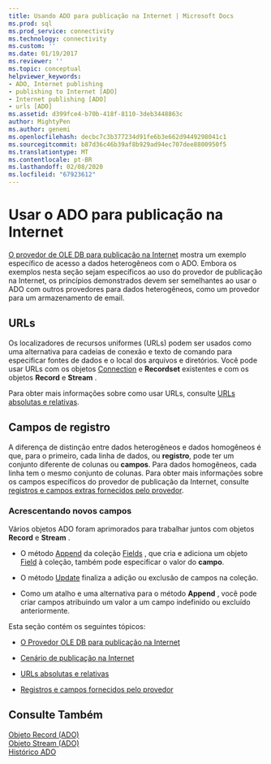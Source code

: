 ```yaml
---
title: Usando ADO para publicação na Internet | Microsoft Docs
ms.prod: sql
ms.prod_service: connectivity
ms.technology: connectivity
ms.custom: ''
ms.date: 01/19/2017
ms.reviewer: ''
ms.topic: conceptual
helpviewer_keywords:
- ADO, Internet publishing
- publishing to Internet [ADO]
- Internet publishing [ADO]
- urls [ADO]
ms.assetid: d399fce4-b70b-418f-8110-3deb3448863c
author: MightyPen
ms.author: genemi
ms.openlocfilehash: decbc7c3b377234d91fe6b3e662d9449298041c1
ms.sourcegitcommit: b87d36c46b39af8b929ad94ec707dee8800950f5
ms.translationtype: MT
ms.contentlocale: pt-BR
ms.lasthandoff: 02/08/2020
ms.locfileid: "67923612"
---
```

# <a name="using-ado-for-internet-publishing"></a>Usar o ADO para publicação na Internet
[O provedor de OLE DB para publicação na Internet](../../../ado/guide/data/the-ole-db-provider-for-internet-publishing.md) mostra um exemplo específico de acesso a dados heterogêneos com o ADO. Embora os exemplos nesta seção sejam específicos ao uso do provedor de publicação na Internet, os princípios demonstrados devem ser semelhantes ao usar o ADO com outros provedores para dados heterogêneos, como um provedor para um armazenamento de email.  
  
## <a name="urls"></a>URLs  
 Os localizadores de recursos uniformes (URLs) podem ser usados como uma alternativa para cadeias de conexão e texto de comando para especificar fontes de dados e o local dos arquivos e diretórios. Você pode usar URLs com os objetos [Connection](../../../ado/reference/ado-api/connection-object-ado.md) e **Recordset** existentes e com os objetos **Record** e **Stream** .  
  
 Para obter mais informações sobre como usar URLs, consulte [URLs absolutas e relativas](../../../ado/guide/data/absolute-and-relative-urls.md).  
  
## <a name="record-fields"></a>Campos de registro  
 A diferença de distinção entre dados heterogêneos e dados homogêneos é que, para o primeiro, cada linha de dados, ou **registro**, pode ter um conjunto diferente de colunas ou **campos**. Para dados homogêneos, cada linha tem o mesmo conjunto de colunas. Para obter mais informações sobre os campos específicos do provedor de publicação da Internet, consulte [registros e campos extras fornecidos pelo provedor](../../../ado/guide/data/records-and-provider-supplied-fields.md).  
  
### <a name="appending-new-fields"></a>Acrescentando novos campos  
 Vários objetos ADO foram aprimorados para trabalhar juntos com objetos **Record** e **Stream** .  
  
-   O método [Append](../../../ado/reference/ado-api/append-method-ado.md) da coleção [Fields](../../../ado/reference/ado-api/fields-collection-ado.md) , que cria e adiciona um objeto [Field](../../../ado/reference/ado-api/field-object.md) à coleção, também pode especificar o valor do **campo**.  
  
-   O método [Update](../../../ado/reference/ado-api/update-method.md) finaliza a adição ou exclusão de campos na coleção.  
  
-   Como um atalho e uma alternativa para o método **Append** , você pode criar campos atribuindo um valor a um campo indefinido ou excluído anteriormente.  
  
 Esta seção contém os seguintes tópicos:  
  
-   [O Provedor OLE DB para publicação na Internet](../../../ado/guide/data/the-ole-db-provider-for-internet-publishing.md)  
  
-   [Cenário de publicação na Internet](../../../ado/guide/data/internet-publishing-scenario.md)  
  
-   [URLs absolutas e relativas](../../../ado/guide/data/absolute-and-relative-urls.md)  
  
-   [Registros e campos fornecidos pelo provedor](../../../ado/guide/data/records-and-provider-supplied-fields.md)  
  
## <a name="see-also"></a>Consulte Também  
 [Objeto Record (ADO)](../../../ado/reference/ado-api/record-object-ado.md)   
 [Objeto Stream (ADO)](../../../ado/reference/ado-api/stream-object-ado.md)   
 [Histórico ADO](../../../ado/guide/ado-history.md)
